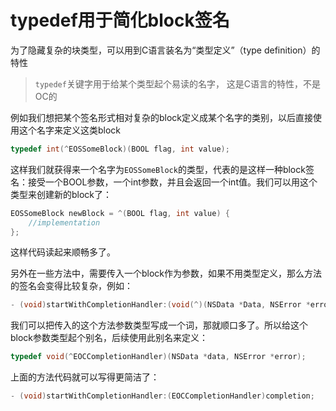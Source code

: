 # typedef用于简化block签名

为了隐藏复杂的块类型，可以用到C语言装名为“类型定义”（type definition）的特性

> `typedef`关键字用于给某个类型起个易读的名字， 
这是C语言的特性，不是OC的
> 

例如我们想把某个签名形式相对复杂的block定义成某个名字的类别，以后直接使用这个名字来定义这类block

```objectivec
typedef int(^EOSSomeBlock)(BOOL flag, int value);
```

这样我们就获得来一个名字为`EOSSomeBlock`的类型，代表的是这样一种block签名：接受一个BOOL参数，一个int参数，并且会返回一个int值。我们可以用这个类型来创建新的block了：

```objectivec
EOSSomeBlock newBlock = ^(BOOL flag, int value) {
	//implementation
};
```

这样代码读起来顺畅多了。

另外在一些方法中，需要传入一个block作为参数，如果不用类型定义，那么方法的签名会变得比较复杂，例如：

```objectivec
- (void)startWithCompletionHandler:(void(^)(NSData *Data, NSError *error)completion;
```

我们可以把传入的这个方法参数类型写成一个词，那就顺口多了。所以给这个block参数类型起个别名，后续使用此别名来定义：

```objectivec
typedef void(^EOCCompletionHandler)(NSData *data, NSError *error);
```

上面的方法代码就可以写得更简洁了：

```objectivec
- (void)startWithCompletionHandler:(EOCCompletionHandler)completion;
```